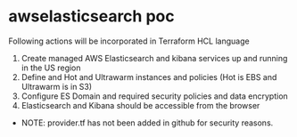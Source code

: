# awselasticsearch poc
Following actions will be incorporated in Terraform HCL language

1.	Create managed AWS Elasticsearch and kibana services up and running in the US region
2.	Define and Hot and Ultrawarm instances and policies (Hot is EBS and Ultrawarm is in S3) 
3.	Configure ES Domain and required security policies and data encryption
4.	Elasticsearch and Kibana should be accessible from the browser

* NOTE: provider.tf has not been added in github for security reasons.
